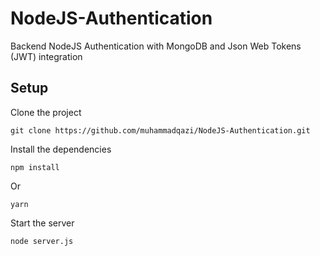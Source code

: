 # NodeJS-Authentication
Backend NodeJS Authentication with MongoDB and Json Web Tokens (JWT) integration


## Setup

Clone the project

```
git clone https://github.com/muhammadqazi/NodeJS-Authentication.git
```

Install the dependencies

```
npm install
```
Or
```
yarn
```

Start the server

```
node server.js
```


